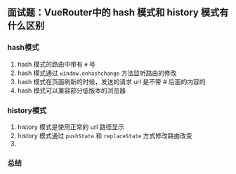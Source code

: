 ## 面试题：VueRouter中的 hash 模式和 history 模式有什么区别

### hash模式

1. hash 模式的路由中带有 `#` 号
2. hash 模式通过 `window.onhashchange` 方法监听路由的修改
3. hash 模式在页面刷新的时候，发送的请求 url 是不带 # 后面的内容的
4. hash 模式可以兼容部分低版本的浏览器

### history模式

1. history 模式是使用正常的 url 路径显示
2. history 模式通过 `pushState` 和 `replaceState` 方式修改路由改变
3. 

### 总结

